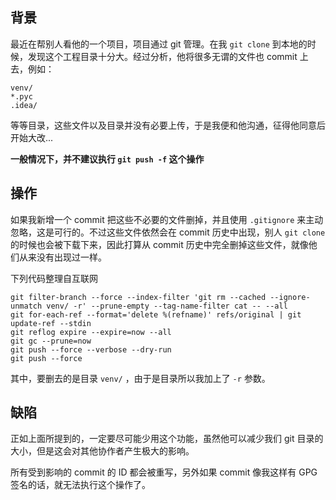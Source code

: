 <!--
从 git commit 中永久删除某个文件
最近在帮别人看他的一个项目，项目通过 git 管理。在我 git clone 到本地的时候，发现这个工程目录十分大。经过分析，他将很多无谓的文件也 commit 上去，例如
1497753592
-->

## 背景

最近在帮别人看他的一个项目，项目通过 git 管理。在我 `git clone` 到本地的时候，发现这个工程目录十分大。经过分析，他将很多无谓的文件也 commit 上去，例如：

```
venv/
*.pyc
.idea/
```

等等目录，这些文件以及目录并没有必要上传，于是我便和他沟通，征得他同意后开始大改...

**一般情况下，并不建议执行 `git push -f` 这个操作**

## 操作

如果我新增一个 commit 把这些不必要的文件删掉，并且使用 `.gitignore` 来主动忽略，这是可行的。不过这些文件依然会在 commit 历史中出现，别人 `git clone` 的时候也会被下载下来，因此打算从 commit 历史中完全删掉这些文件，就像他们从来没有出现过一样。

下列代码整理自互联网

```
git filter-branch --force --index-filter 'git rm --cached --ignore-unmatch venv/ -r' --prune-empty --tag-name-filter cat -- --all
git for-each-ref --format='delete %(refname)' refs/original | git update-ref --stdin
git reflog expire --expire=now --all
git gc --prune=now
git push --force --verbose --dry-run
git push --force
```

其中，要删去的是目录 `venv/` ，由于是目录所以我加上了 `-r` 参数。

## 缺陷

正如上面所提到的，一定要尽可能少用这个功能，虽然他可以减少我们 git 目录的大小，但是这会对其他协作者产生极大的影响。

所有受到影响的 commit 的 ID 都会被重写，另外如果 commit 像我这样有 GPG 签名的话，就无法执行这个操作了。
